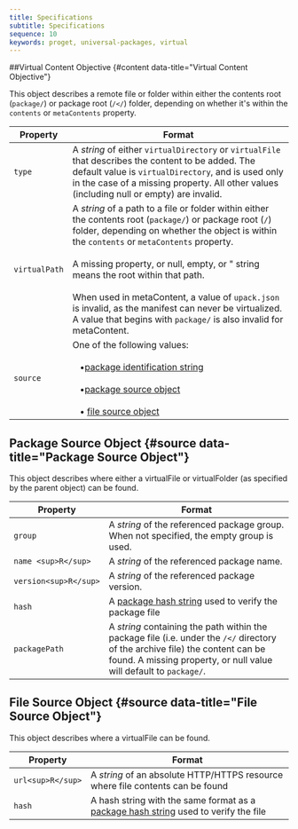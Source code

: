 ```yaml
---
title: Specifications
subtitle: Specifications
sequence: 10
keywords: proget, universal-packages, virtual
---
```


##Virtual Content Objective {#content data-title="Virtual Content Objective"}

This object describes a remote file or folder within either the contents root (`package/`) or package root (``/</``) folder, depending on whether it's within the `contents` or `metaContents` property.

|Property | Format |
| ----    | ------ |
| `type`  | A *string* of either `virtualDirectory` or `virtualFile` that describes the content to be added. The default value is `virtualDirectory`, and is used only in the case of a missing property. All other values (including null or empty) are invalid. |
| `virtualPath` | A *string* of a path to a file or folder within either the contents root (`package/`) or package root (`/`) folder, depending on whether the object is within the `contents` or `metaContents` property. <br /><br /> A missing property, or null, empty, or " string means the root within that path. <br /><br /> When used in metaContent, a value of <code>upack.json</code> is invalid, as the manifest can never be virtualized. A value that begins with `package/` is also invalid for metaContent. |
|`source` | One of the following values: <br /><br />&nbsp;&nbsp;&nbsp;&#8226;[package identification string](/support/documentation/upack/universal-packages/package-identification) <br /><br />&nbsp;&nbsp;&nbsp;&#8226;[package source object](#package-source-object) <br /><br />&nbsp;&nbsp;&nbsp;&#8226; [file source object](#file-source-object)

## Package Source Object {#source data-title="Package Source Object"}

This object describes where either a virtualFile or virtualFolder (as specified by the parent object) can be found.

| Property | Format |
| ---      | ----   |
|`group` | A *string* of the referenced package group. When not specified, the empty group is used. |   
| `name <sup>R</sup> ` | A *string* of the referenced package name. |
| `version<sup>R</sup>` | A *string* of the referenced package version. |
| `hash` | A [package hash string](/support/documentation/upack/universal-packages/validation-security) used to verify the package file |
| `packagePath` | A *string* containing the path within the package file (i.e. under the `/</` directory of the archive file) the content can be found. A missing property, or null value will default to `package/`. |

## File Source Object {#source data-title="File Source Object"}

This object describes where a virtualFile can be found.

|Property | Format |
| ---     | ---    |
|`url<sup>R</sup>` | A *string* of an absolute HTTP/HTTPS resource where file contents can be found |
| `hash`  | A hash string with the same format as a [package hash string](/support/documentation/upack/universal-packages/validation-security#package-hash-string) used to verify the file |

